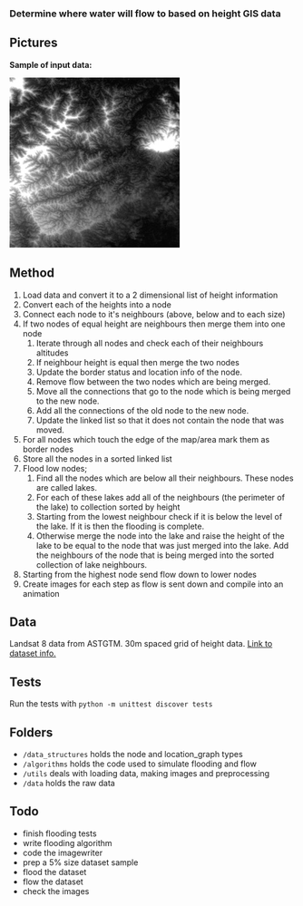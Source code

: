 ### Determine where water will flow to based on height GIS data

## Pictures

**Sample of input data:**

![Sample of input data](docs/sample.jpg)
 
## Method

1. Load data and convert it to a 2 dimensional list of height information
2. Convert each of the heights into a node
3. Connect each node to it's neighbours (above, below and to each size)
4. If two nodes of equal height are neighbours then merge them into one node
    1. Iterate through all nodes and check each of their neighbours altitudes
    2. If neighbour height is equal then merge the two nodes
    3. Update the border status and location info of the node.
    4. Remove flow between the two nodes which are being merged.
    5. Move all the connections that go to the node which is being merged to the new node.
    6. Add all the connections of the old node to the new node.
    7. Update the linked list so that it does not contain the node that was moved.
5. For all nodes which touch the edge of the map/area mark them as border nodes
6. Store all the nodes in a sorted linked list
7. Flood low nodes;
    1. Find all the nodes which are below all their neighbours. These nodes are called lakes.
    2. For each of these lakes add all of the neighbours (the perimeter of the lake) to collection sorted by height
    3. Starting from the lowest neighbour check if it is below the level of the lake. If it is then the flooding is complete.
    4. Otherwise merge the node into the lake and raise the height of the lake to be equal to the node that was just merged into the lake. Add the neighbours of the node that is being merged into the sorted collection of lake neighbours.
9. Starting from the highest node send flow down to lower nodes
10. Create images for each step as flow is sent down and compile into an animation

## Data

Landsat 8 data from ASTGTM. 30m spaced grid of height data. [Link to dataset info.](https://lpdaac.usgs.gov/dataset_discovery/aster/aster_products_table/astgtm)

<!--
# Instructions for running

TODO
 -->

## Tests

Run the tests with `python -m unittest discover tests`

## Folders

* `/data_structures` holds the node and location_graph types
* `/algorithms` holds the code used to simulate flooding and flow
* `/utils` deals with loading data, making images and preprocessing
* `/data` holds the raw data

## Todo

* finish flooding tests
* write flooding algorithm
* code the imagewriter
* prep a 5% size dataset sample
* flood the dataset
* flow the dataset
* check the images
